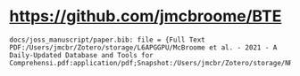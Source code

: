 # https://github.com/jmcbroome/BTE

```console
docs/joss_manuscript/paper.bib:	file = {Full Text PDF:/Users/jmcbr/Zotero/storage/L6APGGPU/McBroome et al. - 2021 - A Daily-Updated Database and Tools for Comprehensi.pdf:application/pdf;Snapshot:/Users/jmcbr/Zotero/storage/NRG8HPS5/6361626.html:text/html},

```
